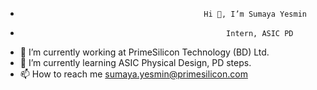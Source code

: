 -                                              Hi 👋, I’m Sumaya Yesmin
-                                                   Intern, ASIC PD

- 🔭 I’m currently working at PrimeSilicon Technology (BD) Ltd. 
- 🌱 I’m currently learning ASIC Physical Design, PD steps.
- 📫 How to reach me sumaya.yesmin@primesilicon.com
